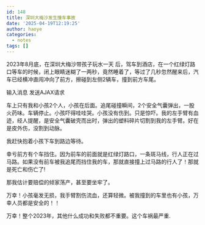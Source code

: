 ```yaml
---
id: 148
title: 深圳大梅沙发生撞车事故
date: '2025-04-19T12:19:25'
author: haoye
categories:
  - notes
tags: []
---
```


2023年8月底，在深圳大梅沙带孩子玩水一天 后，驾车到酒店，在一个红绿灯路口等车的时候，闭上眼睛迷糊了一两秒，竟然睡着了，等过了几秒忽然醒来后，汽车已经横冲直闯冲向了前方，擦碰到左侧2辆车，撞到前方车尾。

输入消息 发送AJAX请求

车上只有我和小孩2个人，小孩在后面。追尾碰撞瞬间，2个安全气囊弹出，一股火药味。车辆停止。小孩吓得哇哇哭。小孩没有伤到。只是惊吓。我的左手臂有血迹，经人提醒，是安全气囊破壳而出时，弹出的塑料碎片切割到我的左手臂。好在是皮外伤，没割到动脉。

我赶快抱着小孩下车到路边等待。

幸亏前方有个车挡住。因为前车的前面就是红绿灯路口，一条斑马线，行人正在过马路。如果没有前车被我追尾而挡住我的车，那就直接撞上过马路的行人了！那就是死亡和伤亡了!

那我估计要赔偿的倾家荡产，甚至要坐牢了。

万幸！小孩毫发无损，我手臂割伤流血，还算轻微。被我撞到的车里也有小孩，万幸人员都是安全的！！

万幸！整个2023年，其他什么成功和失败都不重要。这个车祸最严重.

